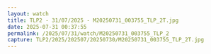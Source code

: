 ```yaml
---
layout: watch
title: TLP2 - 31/07/2025 - M20250731_003755_TLP_2T.jpg
date: 2025-07-31 00:37:55
permalink: /2025/07/31/watch/M20250731_003755_TLP_2
capture: TLP2/2025/202507/20250730/M20250731_003755_TLP_2T.jpg
---
```

